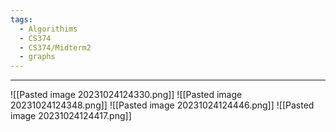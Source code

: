 ```yaml
---
tags:
  - Algorithims
  - CS374
  - CS374/Midterm2
  - graphs
---
```

---
![[Pasted image 20231024124330.png]]
![[Pasted image 20231024124348.png]]
![[Pasted image 20231024124446.png]]
![[Pasted image 20231024124417.png]]

